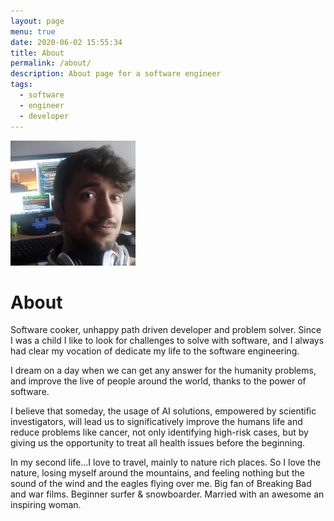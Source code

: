 ```yaml
---
layout: page
menu: true
date: 2020-06-02 15:55:34
title: About
permalink: /about/
description: About page for a software engineer
tags:
  - software
  - engineer
  - developer
---
```

<img class="img-rounded" src="/assets/img/uploads/img_20170628_075923.jpg" alt="Juan Carlos Gonzalez" width="200">

# About

Software cooker, unhappy path driven developer and problem solver. Since I was a child I like to look for challenges to solve with software, and I always had clear my vocation of dedicate my life to the software engineering.

I dream on a day when we can get any answer for the humanity problems, and improve the live of people around the world, thanks to the power of software.

I believe that someday, the usage of AI solutions, empowered by scientific investigators, will lead us to significatively improve the humans life and reduce problems like cancer, not only identifying high-risk cases, but by giving us the opportunity to treat all health issues before the beginning.

In my second life...I love to travel, mainly to nature rich places. So I love the nature, losing myself around the mountains, and feeling nothing but the sound of the wind and the eagles flying over me. Big fan of Breaking Bad and war films. Beginner surfer & snowboarder. Married with an awesome an inspiring woman.